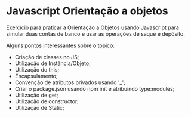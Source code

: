 # Javascript Orientação a objetos

Exercício para praticar a Orientação a Objetos usando Javascript para simular duas contas de banco e usar as operações de saque e depósito.

Alguns pontos interessantes sobre o tópico:
- Criação de classes no JS;
- Utilização de Instância/Objeto;
- Utilização do this; 
- Encapsulamento;
- Convenção de atributos privados usando '_';
- Criar o package.json usando npm init e atribuindo type:modules;
- Utilização de get;
- Utilização de constructor;
- Utilização de Static;
